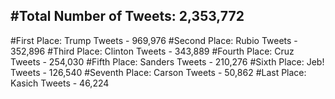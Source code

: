 #Total Number of Tweets: 2,353,772 
---
#First Place: Trump Tweets - 969,976
#Second Place: Rubio Tweets - 352,896
#Third Place: Clinton Tweets - 343,889
#Fourth Place: Cruz Tweets - 254,030
#Fifth Place: Sanders Tweets - 210,276
#Sixth Place: Jeb! Tweets - 126,540
#Seventh Place: Carson Tweets - 50,862
#Last Place: Kasich Tweets - 46,224

